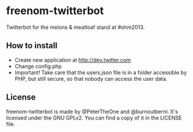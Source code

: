 freenom-twitterbot
==================

Twitterbot for the melons &amp; meatloaf stand at #ohm2013.

How to install
--------------

* Create new application at http://dev.twitter.com
* Change config.php
* Important! Take care that the users.json file is in a folder accessible by PHP, but still secure, so that nobody can access the user data.

License
-------

freenom-twitterbot is made by @PeterTheOne and @burnoutberni.
It's licensed under the GNU GPLv2. You can find a copy of it in the LICENSE file.
